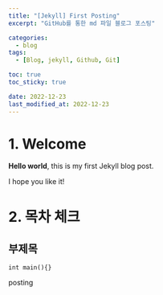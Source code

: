 ```yaml
---
title: "[Jekyll] First Posting"
excerpt: "GitHub를 통한 md 파일 블로그 포스팅"

categories:
  - blog
tags:
  - [Blog, jekyll, Github, Git]

toc: true
toc_sticky: true

date: 2022-12-23
last_modified_at: 2022-12-23
---
```


# 1. Welcome

**Hello world**, this is my first Jekyll blog post.

I hope you like it!

# 2. 목차 체크

## 부제목

```
int main(){}
```

posting
